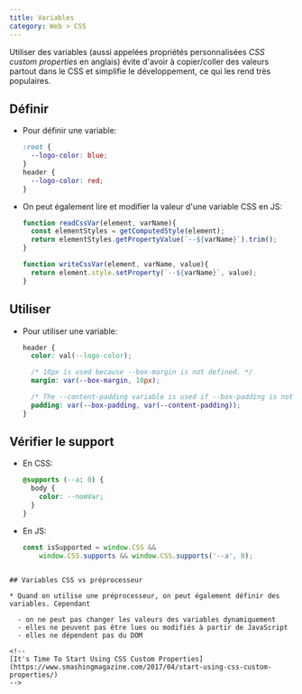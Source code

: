 ```yaml
---
title: Variables
category: Web > CSS
---
```


Utiliser des variables (aussi appelées propriétés personnalisées *CSS custom properties* en anglais) évite d'avoir à copier/coller des valeurs partout dans le CSS et simplifie le développement, ce qui les rend très populaires.

## Définir

* Pour définir une variable:

  ``` css
  :root {
    --logo-color: blue;
  }
  header {
    --logo-color: red;
  }
  ```

* On peut également lire et modifier la valeur d'une variable CSS en JS:

  ``` js
  function readCssVar(element, varName){
    const elementStyles = getComputedStyle(element);
    return elementStyles.getPropertyValue(`--${varName}`).trim();
  }

  function writeCssVar(element, varName, value){
    return element.style.setProperty(`--${varName}`, value);
  }
  ```

## Utiliser

* Pour utiliser une variable:

  ``` css
  header {
    color: val(--logo-color);

    /* 10px is used because --box-margin is not defined. */
    margin: var(--box-margin, 10px);

    /* The --content-padding variable is used if --box-padding is not defined. */
    padding: var(--box-padding, var(--content-padding));
  }
  ```

## Vérifier le support

* En CSS:

  ``` css
  @supports (--a: 0) {
    body {
      color: --nomVar;
    }
  }
  ```

* En JS:

  ``` js
  const isSupported = window.CSS &&
      window.CSS.supports && window.CSS.supports('--a', 0);
```

## Variables CSS vs préprocesseur

* Quand on utilise une préprocesseur, on peut également définir des variables. Cependant

  - on ne peut pas changer les valeurs des variables dynamiquement
  - elles ne peuvent pas être lues ou modifiés à partir de JavaScript
  - elles ne dépendent pas du DOM

<!--
[It's Time To Start Using CSS Custom Properties](https://www.smashingmagazine.com/2017/04/start-using-css-custom-properties/)
-->
